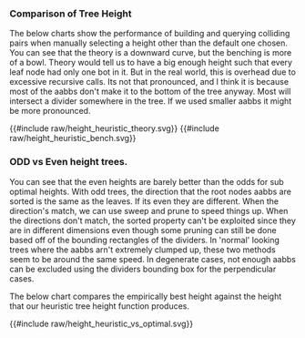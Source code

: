 

### Comparison of Tree Height

The below charts show the performance of building and querying colliding pairs when manually selecting a height other than the default one chosen.
You can see that the theory is a downward curve, but the benching is more of a bowl. Theory would tell us to have a big enough height such that every leaf node had only one bot in it. But in the real world, this is overhead due to excessive recursive calls. Its not that pronounced, and I think it is because most of the aabbs don't make it to the bottom of the tree anyway. Most will intersect a divider somewhere in the tree. If we used smaller aabbs it might be more pronounced.

<link rel="stylesheet" href="css/poloto.css">

{{#include raw/height_heuristic_theory.svg}}
{{#include raw/height_heuristic_bench.svg}}



### ODD vs Even height trees.

You can see that the even heights are barely better than the odds for sub optimal heights. With odd trees, the direction that the root nodes aabbs are sorted is the same as the leaves. If its even they are different. When the direction's match, we can use sweep and prune to speed things up. When the directions don't match, the sorted property can't be exploited since they are in different dimensions even though some pruning can still be done
based off of the bounding rectangles of the dividers. In 'normal' looking trees where the aabbs arn't extremely clumped up, these two methods seem to be around the same speed. In degenerate cases, not enough aabbs can be excluded using the dividers bounding box for the perpendicular cases. 

The below chart compares the empirically best height against the height that our heuristic tree height function produces. 


<style>
.test .poloto0stroke{
    stroke-width:20;
}
</style>
<div class="test">
{{#include raw/height_heuristic_vs_optimal.svg}}
</div>

